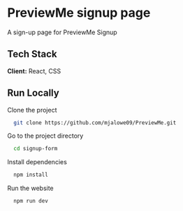 
# PreviewMe signup page

A sign-up page for PreviewMe Signup 


## Tech Stack

**Client:** React, CSS


## Run Locally

Clone the project

```bash
  git clone https://github.com/mjalowe09/PreviewMe.git
```

Go to the project directory
```bash
  cd signup-form
```

Install dependencies
```bash
  npm install
```

Run the website

```bash
  npm run dev
```

